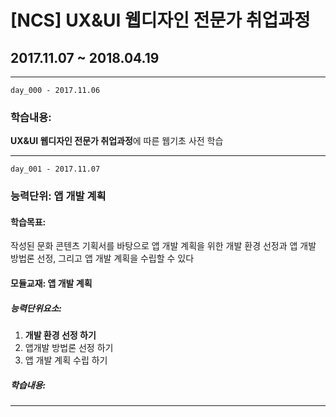 # [NCS] UX&UI 웹디자인 전문가 취업과정
## 2017.11.07 ~ 2018.04.19
---
`day_000 - 2017.11.06`
### 학습내용: 
 **UX&UI 웹디자인 전문가 취업과정**에 따른
 웹기초 사전 학습

---

`day_001 - 2017.11.07`
### 능력단위: 앱 개발 계획
#### 학습목표: 
작성된 문화 콘텐츠 기획서를 바탕으로 앱 개발 계획을 위한 개발 환경 선정과 앱 개발 방법론 선정, 그리고 앱 개발 계획을 수립할 수 있다
#### 모듈교재: 앱 개발 계획
##### 능력단위요소:
1. **개발 환경 선정 하기**
2. 앱개발 방법론 선정 하기  
3. 앱 개발 계획 수립 하기
##### 학습내용:

---